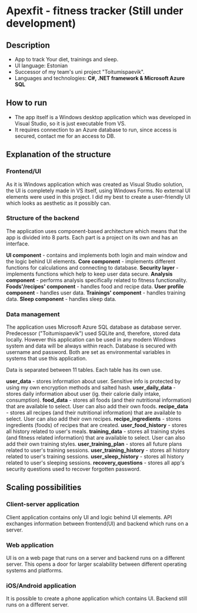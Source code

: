 # Apexfit - fitness tracker (Still under development)

## Description

* App to track Your diet, trainings and sleep.
* UI language: Estonian
* Successor of my team's uni project "Toitumispaevik".
* Languages and technologies: **C#, .NET framework & Microsoft Azure SQL**

## How to run

* The app itself is a Windows desktop application which was developed in Visual Studio, so it is just executable from VS.
* It requires connection to an Azure database to run, since access is secured, contact me for an access to DB.

## Explanation of the structure

### Frontend/UI
As it is Windows application which was created as Visual Studio solution, the UI is completely made in VS itself, using Windows Forms.
No external UI elements were used in this project. I did my best to create a user-friendly UI which looks as aesthetic as it possibly can.

### Structure of the backend
The application uses component-based architecture which means that the app is divided into 8 parts. Each part is a project on its own and has an interface.

**UI component** - contains and implements both login and main window and the logic behind UI elements.
**Core component** - implements different functions for calculations and connecting to database.
**Security layer** - implements functions which help to keep user data secure.
**Analysis component** - performs analysis specifically related to fitness functionality.
**Foods'/recipes' component** - handles food and recipe data. 
**User profile component** - handles user data.
**Trainings' component** - handles training data.
**Sleep component** - handles sleep data.

### Data management
The application uses Microsoft Azure SQL database as database server. Predecessor ("Toitumispaevik") used SQLite and, therefore, stored data locally. However this application can be used in any modern Windows system and data will be always within reach.
Database is secured with username and password. Both are set as environmental variables in systems that use this application.

Data is separated between 11 tables. Each table has its own use.

**user_data** - stores information about user. Sensitive info is protected by using my own encryption methods and salted hash.
**user_daily_data** - stores daily information about user (ig. their calorie daily intake, consumption).
**food_data** - stores all foods (and their nutritional information) that are available to select. User can also add their own foods.
**recipe_data** - stores all recipes (and their nutritional information) that are available to select. User can also add their own recipes.
**recipe_ingredients** - stores ingredients (foods) of recipes that are created.
**user_food_history** - stores all history related to user's meals.
**training_data** - stores all training styles (and fitness related information) that are available to select. User can also add their own training styles.
**user_training_plan** - stores all future plans related to user's training sessions.
**user_training_history** - stores all history related to user's training sessions.
**user_sleep_history** - stores all history related to user's sleeping sessions.
**recovery_questions** - stores all app's security questions used to recover forgotten password.

## Scaling possibilities

### Client-server application
Client application contains only UI and logic behind UI elements. API exchanges information between frontend(UI) and backend which runs on a server.

### Web application
UI is on a web page that runs on a server and backend runs on a different server. This opens a door for larger scalability between different operating systems and platforms.

### iOS/Android application
It is possible to create a phone application which contains UI. Backend still runs on a different server.
